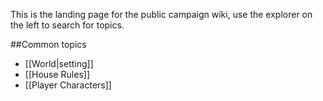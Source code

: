 This is the landing page for the public campaign wiki, use the explorer on the left to search for topics.

##Common topics
- [[World\|setting]]
- [[House Rules]]
- [[Player Characters]]
